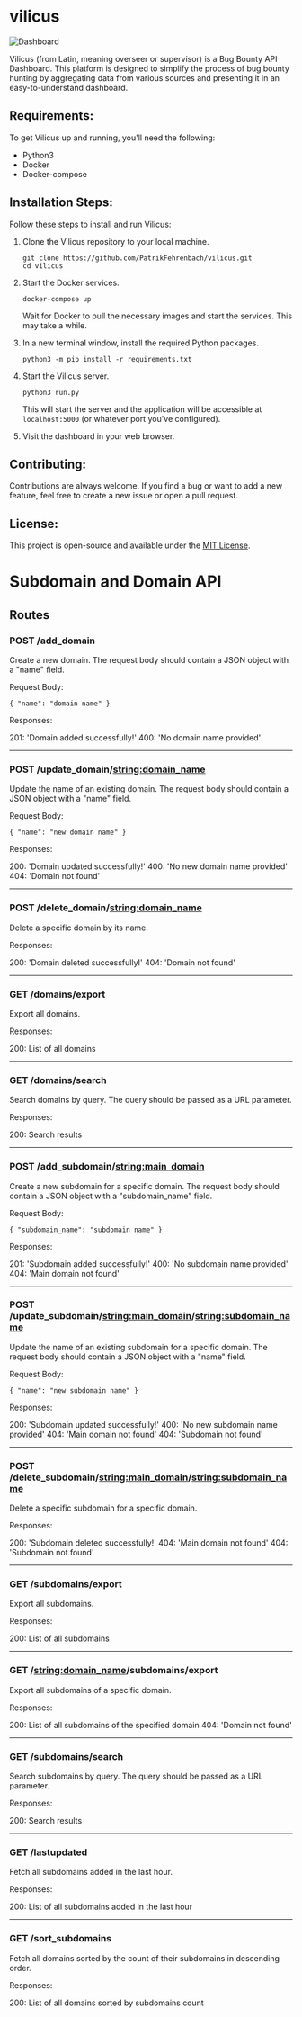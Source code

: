 # vilicus

![Dashboard](https://github.com/PatrikFehrenbach/vilicus/assets/9072595/74e8e738-8f9b-40c5-8cf9-641ede1c279f)

Vilicus (from Latin, meaning overseer or supervisor) is a Bug Bounty API Dashboard. This platform is designed to simplify the process of bug bounty hunting by aggregating data from various sources and presenting it in an easy-to-understand dashboard.

## Requirements: 

To get Vilicus up and running, you'll need the following:

- Python3 
- Docker
- Docker-compose

## Installation Steps:

Follow these steps to install and run Vilicus:

1. Clone the Vilicus repository to your local machine.
   
    ```
    git clone https://github.com/PatrikFehrenbach/vilicus.git
    cd vilicus
    ```

2. Start the Docker services.

    ```
    docker-compose up
    ```
    
    Wait for Docker to pull the necessary images and start the services. This may take a while.

3. In a new terminal window, install the required Python packages.

    ```
    python3 -m pip install -r requirements.txt
    ```

4. Start the Vilicus server.

    ```
    python3 run.py
    ```

    This will start the server and the application will be accessible at `localhost:5000` (or whatever port you've configured).

5. Visit the dashboard in your web browser.

## Contributing:

Contributions are always welcome. If you find a bug or want to add a new feature, feel free to create a new issue or open a pull request.

## License:

This project is open-source and available under the [MIT License](https://github.com/PatrikFehrenbach/vilicus/blob/main/LICENSE).


# Subdomain and Domain API

## Routes

### POST /add_domain

Create a new domain. The request body should contain a JSON object with a "name" field.

Request Body:

```{ "name": "domain name" }```

Responses:

201: 'Domain added successfully!'
400: 'No domain name provided'

---

### POST /update_domain/<string:domain_name>

Update the name of an existing domain. The request body should contain a JSON object with a "name" field.

Request Body:

```{ "name": "new domain name" }```

Responses:

200: 'Domain updated successfully!'
400: 'No new domain name provided'
404: 'Domain not found'

---

### POST /delete_domain/<string:domain_name>

Delete a specific domain by its name.

Responses:

200: 'Domain deleted successfully!'
404: 'Domain not found'

---

### GET /domains/export

Export all domains.

Responses:

200: List of all domains

---

### GET /domains/search

Search domains by query. The query should be passed as a URL parameter.

Responses:

200: Search results

---

### POST /add_subdomain/<string:main_domain>

Create a new subdomain for a specific domain. The request body should contain a JSON object with a "subdomain_name" field.

Request Body:

```{ "subdomain_name": "subdomain name" }```

Responses:

201: 'Subdomain added successfully!'
400: 'No subdomain name provided'
404: 'Main domain not found'

---

### POST /update_subdomain/<string:main_domain>/<string:subdomain_name>

Update the name of an existing subdomain for a specific domain. The request body should contain a JSON object with a "name" field.

Request Body:

```{ "name": "new subdomain name" }```

Responses:

200: 'Subdomain updated successfully!'
400: 'No new subdomain name provided'
404: 'Main domain not found'
404: 'Subdomain not found'

---

### POST /delete_subdomain/<string:main_domain>/<string:subdomain_name>

Delete a specific subdomain for a specific domain.

Responses:

200: 'Subdomain deleted successfully!'
404: 'Main domain not found'
404: 'Subdomain not found'

---

### GET /subdomains/export

Export all subdomains.

Responses:

200: List of all subdomains

---

### GET /<string:domain_name>/subdomains/export

Export all subdomains of a specific domain.

Responses:

200: List of all subdomains of the specified domain
404: 'Domain not found'

---

### GET /subdomains/search

Search subdomains by query. The query should be passed as a URL parameter.

Responses:

200: Search results

---

### GET /lastupdated

Fetch all subdomains added in the last hour.

Responses:

200: List of all subdomains added in the last hour

---

### GET /sort_subdomains

Fetch all domains sorted by the count of their subdomains in descending order.

Responses:

200: List of all domains sorted by subdomains count
